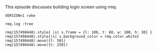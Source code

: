 This episode discusses building login screen using rmq.


```
VERSION=1 rake

rmq.log :tree

rmq(157498448).style{ |s| s.frame = {l: 100, t: 80, w: 100, h: 30} }
rmq(157498448).style{|s| s.background_color = rmq.color.white}
rmq(157498448).move({t: 50})
rmq(157498448).move({t: 250})
```
